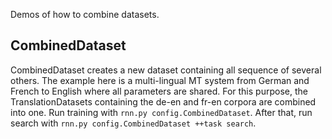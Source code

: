 Demos of how to combine datasets.

## CombinedDataset
CombinedDataset creates a new dataset containing all sequence of several others. The example here is a multi-lingual MT system from German and French to English where all parameters are shared. For this purpose, the TranslationDatasets containing the de-en and fr-en corpora are combined into one. Run training with `rnn.py config.CombinedDataset`. After that, run search with `rnn.py config.CombinedDataset ++task search`.
